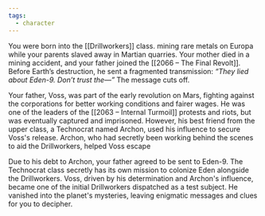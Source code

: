 ```yaml
---
tags:
  - character
---
```


You were born into the [[Drillworkers]] class. mining rare metals on Europa while your parents slaved away in Martian quarries. Your mother died in a mining accident, and your father joined the [[2066 – The Final Revolt]]. Before Earth’s destruction, he sent a fragmented transmission: *“They lied about Eden-9. Don’t trust the—”* The message cuts off.

Your father, Voss, was part of the early revolution on Mars, fighting against the corporations for better working conditions and fairer wages. He was one of the leaders of the [[2063 – Internal Turmoil]] protests and riots, but was eventually captured and imprisoned. However, his best friend from the upper class, a Technocrat named Archon, used his influence to secure Voss's release. Archon, who had secretly been working behind the scenes to aid the Drillworkers, helped Voss escape

Due to his debt to Archon, your father agreed to be sent to Eden-9. The Technocrat class secretly has its own mission to colonize Eden alongside the Drillworkers. Voss, driven by his determination and Archon's influence, became one of the initial Drillworkers dispatched as a test subject. He vanished into the planet's mysteries, leaving enigmatic messages and clues for you to decipher.
